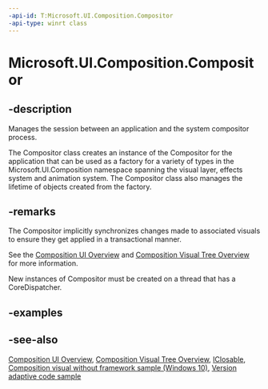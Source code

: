 ```yaml
---
-api-id: T:Microsoft.UI.Composition.Compositor
-api-type: winrt class
---
```


<!-- Class syntax.
public class Compositor : Windows.Foundation.IClosable, Windows.UI.Composition.ICompositor, Windows.UI.Composition.ICompositor2, Windows.UI.Composition.ICompositor3, Windows.UI.Composition.ICompositor4
-->

# Microsoft.UI.Composition.Compositor

## -description

Manages the session between an application and the system compositor process.

The Compositor class creates an instance of the Compositor for the application that can be used as a factory for a variety of types in the Microsoft.UI.Composition namespace spanning the visual layer, effects system and animation system. The Compositor class also manages the lifetime of objects created from the factory.

## -remarks

The Compositor implicitly synchronizes changes made to associated visuals to ensure they get applied in a transactional manner.

See the [Composition UI Overview](/en-us/windows/uwp/composition/visual-layer) and [Composition Visual Tree Overview](https://go.microsoft.com/fwlink/p/?LinkID=699335) for more information.

New instances of Compositor must be created on a thread that has a CoreDispatcher.

## -examples

## -see-also

[Composition UI Overview](/en-us/windows/uwp/composition/visual-layer), [Composition Visual Tree Overview](https://go.microsoft.com/fwlink/p/?LinkID=699335), [IClosable](/uwp/api/windows.foundation.iclosable), [Composition visual without framework sample (Windows 10)](https://github.com/Microsoft/Windows-universal-samples/tree/master/Samples/CompositionVisual), [Version adaptive code sample](https://github.com/Microsoft/Windows-universal-samples/tree/master/Samples/VersionAdaptiveCode)
